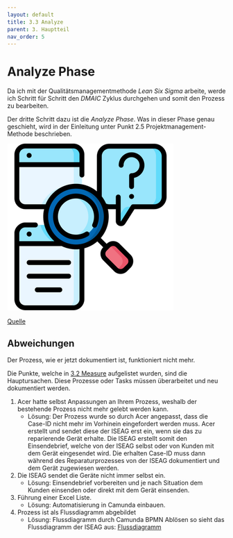 ```yaml
---
layout: default
title: 3.3 Analyze
parent: 3. Hauptteil
nav_order: 5
---
```


# Analyze Phase

Da ich mit der Qualitätsmanagementmethode *Lean Six Sigma* arbeite, werde ich Schritt für Schritt den *DMAIC* Zyklus durchgehen und somit den Prozess zu bearbeiten. 

Der dritte Schritt dazu ist die *Analyze Phase*. Was in dieser Phase genau geschieht, wird in der Einleitung unter Punkt 2.5 Projektmanagement-Methode beschrieben.

![Analyze](../../ressources/bilder/rsz_evaluation.png)

[Quelle](../Quellenverzeichnis/index.md#analyze)




## Abweichungen

Der Prozess, wie er jetzt dokumentiert ist, funktioniert nicht mehr. 

Die Punkte, welche in [3.2 Measure](3.2_Measure.md) aufgelistet wurden, sind die Hauptursachen. Diese Prozesse oder Tasks müssen überarbeitet und neu dokumentiert werden.

1. Acer hatte selbst Anpassungen an Ihrem Prozess, weshalb der bestehende Prozess nicht mehr gelebt werden kann.
	- Lösung:
	  Der Prozess wurde so durch Acer angepasst, dass die Case-ID nicht mehr im Vorhinein eingefordert werden muss. Acer erstellt und sendet diese der ISEAG erst ein, wenn sie das zu reparierende Gerät erhalte. Die ISEAG erstellt somit den Einsendebrief, welche von der ISEAG selbst oder von Kunden mit dem Gerät eingesendet wird. Die erhalten Case-ID muss dann während des Reparaturprozesses von der ISEAG dokumentiert und dem Gerät zugewiesen werden.
2. Die ISEAG sendet die Geräte nicht immer selbst ein.
	- Lösung:
	  Einsendebrief vorbereiten und je nach Situation dem Kunden einsenden oder direkt mit dem Gerät einsenden.
3. Führung einer Excel Liste.
	- Lösung:
	  Automatisierung in Camunda einbauen.
4. Prozess ist als Flussdiagramm abgebildet
	- Lösung:
	  Flussdiagramm durch Camunda BPMN Ablösen
	  so sieht das Flussdiagramm der ISEAG aus: [Flussdiagramm](https://1drv.ms/i/s!AkAN2Wz9R_53grRKdkF7jokycjPp6w?e=JsT25y)